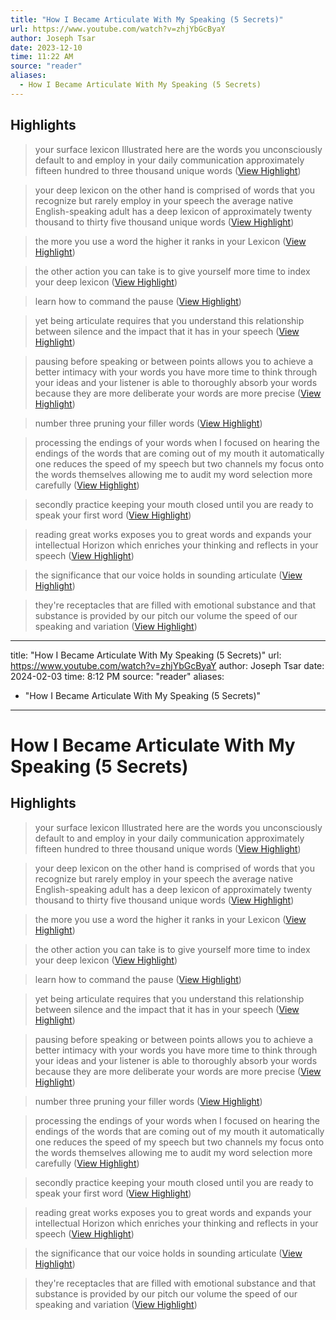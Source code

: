 ```yaml
---
title: "How I Became Articulate With My Speaking (5 Secrets)"
url: https://www.youtube.com/watch?v=zhjYbGcByaY
author: Joseph Tsar
date: 2023-12-10
time: 11:22 AM
source: "reader"
aliases:
  - How I Became Articulate With My Speaking (5 Secrets)
---
```

## Highlights
> your surface lexicon Illustrated here are the words you unconsciously default to and employ in your daily communication approximately fifteen hundred to three thousand unique words ([View Highlight](https://read.readwise.io/read/01h9x3mjynhnck1ebmkv93gdcg))

> your deep lexicon on the other hand is comprised of words that you recognize but rarely employ in your speech the average native English-speaking adult has a deep lexicon of approximately twenty thousand to thirty five thousand unique words ([View Highlight](https://read.readwise.io/read/01h9x3mta34df10bs2xd3432gv))

> the more you use a word the higher it ranks in your Lexicon ([View Highlight](https://read.readwise.io/read/01h9x3phesyq8xfhknra1p8jzb))

> the other action you can take is to give yourself more time to index your deep
> lexicon ([View Highlight](https://read.readwise.io/read/01h9x3rdfcfjde65jtp8ev1dbs))

> learn how to command the pause ([View Highlight](https://read.readwise.io/read/01h9x3tedzg2q65k2pdcncjh60))

> yet being articulate requires that you understand this relationship between silence and the impact that it has in your speech ([View Highlight](https://read.readwise.io/read/01h9x3v3xf90pv3p7zbtg15jbz))

> pausing before speaking or between points allows you to achieve a better intimacy with your words you have more time to think through your ideas and your listener is able to thoroughly absorb your words because they are more deliberate your words are more precise ([View Highlight](https://read.readwise.io/read/01h9x3z3zyjwm2j612r9e7w06b))

> number three pruning your filler words ([View Highlight](https://read.readwise.io/read/01h9x3zcf146ndnfb2v5m42kdp))

> processing the endings of your words when I focused on hearing the endings of
> the words that are coming out of my mouth it automatically one reduces the speed of my speech but two channels my focus onto the words themselves allowing me to audit my word selection more carefully ([View Highlight](https://read.readwise.io/read/01h9x42ca59tskfsfxr6z7var3))

> secondly practice keeping your mouth closed until you are ready to speak your first word ([View Highlight](https://read.readwise.io/read/01h9x42ndthrzt0gdan1hm7bbp))

> reading great works exposes you to great words and expands your intellectual Horizon which enriches your thinking and reflects in your speech ([View Highlight](https://read.readwise.io/read/01h9x44xg9zdqc5xy23f49jjjh))

> the significance that our voice holds in sounding articulate ([View Highlight](https://read.readwise.io/read/01h9x48k1f94zcvmb2mmt293t8))

> they're receptacles that are filled with emotional substance and that substance is provided by our pitch our volume the speed of our speaking and variation ([View Highlight](https://read.readwise.io/read/01h9x48z6ppkh0j0sznm2kqht7))

---
title: "How I Became Articulate With My Speaking (5 Secrets)"
url: https://www.youtube.com/watch?v=zhjYbGcByaY
author: Joseph Tsar
date: 2024-02-03
time: 8:12 PM
source: "reader"
aliases:
  - "How I Became Articulate With My Speaking (5 Secrets)"
---
# How I Became Articulate With My Speaking (5 Secrets)

## Highlights
> your surface lexicon Illustrated here are the words you unconsciously default to and employ in your daily communication approximately fifteen hundred to three thousand unique words ([View Highlight](https://read.readwise.io/read/01h9x3mjynhnck1ebmkv93gdcg))

> your deep lexicon on the other hand is comprised of words that you recognize but rarely employ in your speech the average native English-speaking adult has a deep lexicon of approximately twenty thousand to thirty five thousand unique words ([View Highlight](https://read.readwise.io/read/01h9x3mta34df10bs2xd3432gv))

> the more you use a word the higher it ranks in your Lexicon ([View Highlight](https://read.readwise.io/read/01h9x3phesyq8xfhknra1p8jzb))

> the other action you can take is to give yourself more time to index your deep
> lexicon ([View Highlight](https://read.readwise.io/read/01h9x3rdfcfjde65jtp8ev1dbs))

> learn how to command the pause ([View Highlight](https://read.readwise.io/read/01h9x3tedzg2q65k2pdcncjh60))

> yet being articulate requires that you understand this relationship between silence and the impact that it has in your speech ([View Highlight](https://read.readwise.io/read/01h9x3v3xf90pv3p7zbtg15jbz))

> pausing before speaking or between points allows you to achieve a better intimacy with your words you have more time to think through your ideas and your listener is able to thoroughly absorb your words because they are more deliberate your words are more precise ([View Highlight](https://read.readwise.io/read/01h9x3z3zyjwm2j612r9e7w06b))

> number three pruning your filler words ([View Highlight](https://read.readwise.io/read/01h9x3zcf146ndnfb2v5m42kdp))

> processing the endings of your words when I focused on hearing the endings of
> the words that are coming out of my mouth it automatically one reduces the speed of my speech but two channels my focus onto the words themselves allowing me to audit my word selection more carefully ([View Highlight](https://read.readwise.io/read/01h9x42ca59tskfsfxr6z7var3))

> secondly practice keeping your mouth closed until you are ready to speak your first word ([View Highlight](https://read.readwise.io/read/01h9x42ndthrzt0gdan1hm7bbp))

> reading great works exposes you to great words and expands your intellectual Horizon which enriches your thinking and reflects in your speech ([View Highlight](https://read.readwise.io/read/01h9x44xg9zdqc5xy23f49jjjh))

> the significance that our voice holds in sounding articulate ([View Highlight](https://read.readwise.io/read/01h9x48k1f94zcvmb2mmt293t8))

> they're receptacles that are filled with emotional substance and that substance is provided by our pitch our volume the speed of our speaking and variation ([View Highlight](https://read.readwise.io/read/01h9x48z6ppkh0j0sznm2kqht7))


